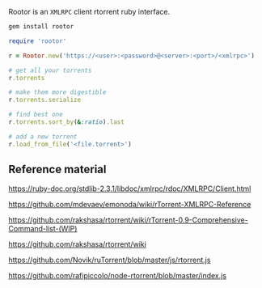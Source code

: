Rootor is an `XMLRPC` client rtorrent ruby interface.
```bash
gem install rootor
```

```ruby
require 'rootor'

r = Rootor.new('https://<user>:<password>@<server>:<port>/<xmlrpc>')

# get all your torrents
r.torrents

# make them more digestible
r.torrents.serialize

# find best one
r.torrents.sort_by(&:ratio).last

# add a new torrent
r.load_from_file('<file.torrent>')
```

Reference material
---
https://ruby-doc.org/stdlib-2.3.1/libdoc/xmlrpc/rdoc/XMLRPC/Client.html

https://github.com/mdevaev/emonoda/wiki/rTorrent-XMLRPC-Reference

https://github.com/rakshasa/rtorrent/wiki/rTorrent-0.9-Comprehensive-Command-list-(WIP)

https://github.com/rakshasa/rtorrent/wiki

https://github.com/Novik/ruTorrent/blob/master/js/rtorrent.js

https://github.com/rafipiccolo/node-rtorrent/blob/master/index.js